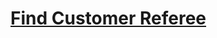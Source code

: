# [Find Customer Referee](https://leetcode.com/problems/find-customer-referee/description/?envType=study-plan-v2&envId=top-sql-50)
